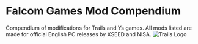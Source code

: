 # Falcom Games Mod Compendium
Compendium of modifications for Trails and Ys games. All mods listed are made for official English PC releases by XSEED and NISA.
![Trails Logo](https://github.com/Red-BY/FalcomModCompendium/assets/158032133/7a172ea4-9dd0-4142-b038-2b8334ed93f0)
